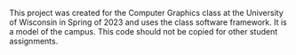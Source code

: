 This project was created for the Computer Graphics class at the University of Wisconsin in Spring of 2023 and uses the class software framework. It is a model of the campus. This code should not be copied for other student assignments.
